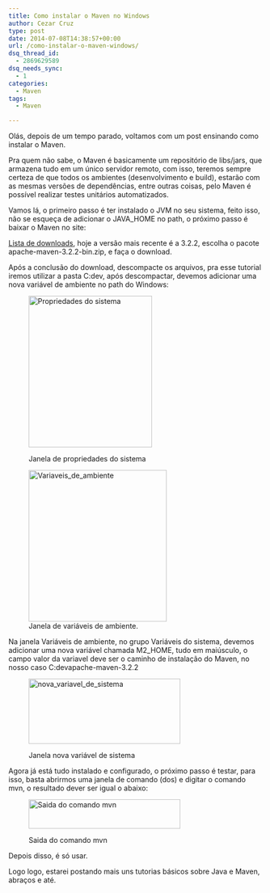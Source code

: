 ```yaml
---
title: Como instalar o Maven no Windows
author: Cezar Cruz
type: post
date: 2014-07-08T14:38:57+00:00
url: /como-instalar-o-maven-windows/
dsq_thread_id:
  - 2869629589
dsq_needs_sync:
  - 1
categories:
  - Maven
tags:
  - Maven

---
```

Olás, depois de um tempo parado, voltamos com um post ensinando como instalar o Maven.

Pra quem não sabe, o Maven é basicamente um repositório de libs/jars, que armazena tudo em um único servidor remoto, com isso, teremos sempre certeza de que todos os ambientes (desenvolvimento e build), estarão com as mesmas versões de dependências, entre outras coisas, pelo Maven é possível realizar testes unitários automatizados.

Vamos lá, o primeiro passo é ter instalado o JVM no seu sistema, feito isso, não se esqueça de adicionar o JAVA_HOME no path, o próximo passo é baixar o Maven no site:

[Lista de downloads][1], hoje a versão mais recente é a 3.2.2, escolha o pacote apache-maven-3.2.2-bin.zip, e faça o download.

Após a conclusão do download, descompacte os arquivos, pra esse tutorial iremos utilizar a pasta C:dev, após descompactar, devemos adicionar uma nova variável de ambiente no path do Windows:<figure id="attachment_379" style="width: 244px" class="wp-caption aligncenter">

[<img class="wp-image-379 size-medium" src="https://res.cloudinary.com/cezarcruz-com-br/image/upload/h_300,w_244/v1454457569/Propriedades-do-sistema_bs5ku1.png" alt="Propriedades do sistema" width="244" height="300" />][2]<figcaption class="wp-caption-text">Janela de propriedades do sistema</figcaption></figure> <figure id="attachment_380" style="width: 273px" class="wp-caption aligncenter">[<img class="wp-image-380 size-medium" src="https://res.cloudinary.com/cezarcruz-com-br/image/upload/h_300,w_273/v1454457567/Variaveis_de_ambiente_enmiij.png" alt="Variaveis_de_ambiente" width="273" height="300" />][3]<figcaption class="wp-caption-text">Janela de variáveis de ambiente.</figcaption></figure> 

Na janela Variáveis de ambiente, no grupo Variáveis do sistema, devemos adicionar uma nova variável chamada M2_HOME, tudo em maiúsculo, o campo valor da variavel deve ser o caminho de instalação do Maven, no nosso caso C:devapache-maven-3.2.2<figure id="attachment_381" style="width: 300px" class="wp-caption aligncenter">

[<img class="wp-image-381 size-medium" src="https://cezarcruz.com.br/wp-content/uploads/2014/07/nova_variavel_de_sistema-300x129.png" alt="nova_variavel_de_sistema" width="300" height="129" />][4]<figcaption class="wp-caption-text">Janela nova variável de sistema</figcaption></figure> 

Agora já está tudo instalado e configurado, o próximo passo é testar, para isso, basta abrirmos uma janela de comando (dos) e digitar o comando mvn, o resultado dever ser igual o abaixo:<figure id="attachment_382" style="width: 300px" class="wp-caption aligncenter">

[<img class="size-medium wp-image-382" src="https://cezarcruz.com.br/wp-content/uploads/2014/07/tela_comando_mvn-300x58.png" alt="Saida do comando mvn" width="300" height="58" />][5]<figcaption class="wp-caption-text">Saida do comando mvn</figcaption></figure> 

Depois disso, é só usar.

Logo logo, estarei postando mais uns tutorias básicos sobre Java e Maven, abraços e até.

 [1]: http://maven.apache.org/download.cgi
 [2]: https://res.cloudinary.com/cezarcruz-com-br/image/upload/v1454457569/Propriedades-do-sistema_bs5ku1.png
 [3]: https://res.cloudinary.com/cezarcruz-com-br/image/upload/v1454457567/Variaveis_de_ambiente_enmiij.png
 [4]: https://cezarcruz.com.br/wp-content/uploads/2014/07/nova_variavel_de_sistema.png
 [5]: https://cezarcruz.com.br/wp-content/uploads/2014/07/tela_comando_mvn.png